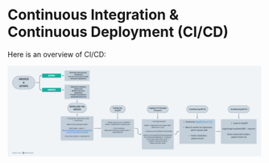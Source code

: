 # Continuous Integration & Continuous Deployment (CI/CD)

Here is an overview of CI/CD:

![CI/CD Workflow](image/untitled.png)
